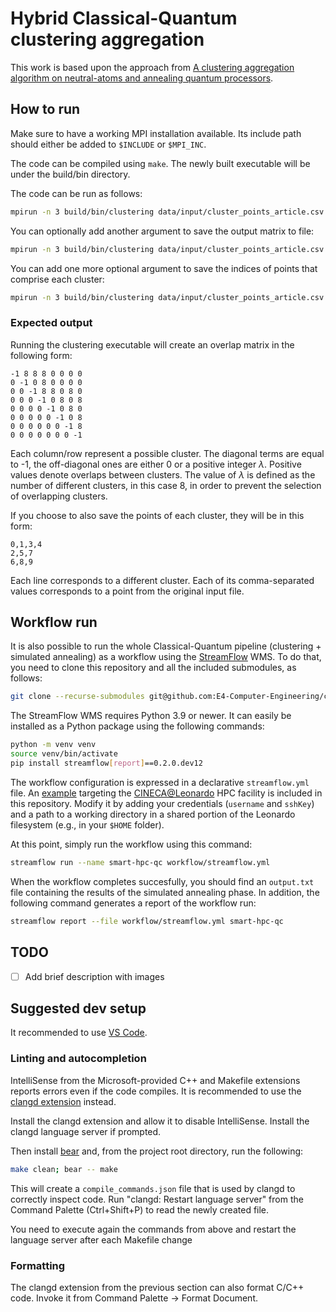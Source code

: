 # Hybrid Classical-Quantum clustering aggregation

This work is based upon the approach from [A clustering aggregation algorithm on neutral-atoms and annealing quantum processors](https://arxiv.org/pdf/2412.07558).

## How to run

Make sure to have a working MPI installation available. Its include path should either be added to `$INCLUDE` or `$MPI_INC`.

The code can be compiled using `make`. The newly built executable will be under the build/bin directory.

The code can be run as follows:

```bash
mpirun -n 3 build/bin/clustering data/input/cluster_points_article.csv
```

You can optionally add another argument to save the output matrix to file:

```bash
mpirun -n 3 build/bin/clustering data/input/cluster_points_article.csv example_output.txt
```

You can add one more optional argument to save the indices of points that comprise each cluster:

```bash
mpirun -n 3 build/bin/clustering data/input/cluster_points_article.csv example_output.txt cluster_indices.txt
```

### Expected output

Running the clustering executable will create an overlap matrix in the following form:

```
-1 8 8 8 0 0 0 0
0 -1 0 8 0 0 0 0
0 0 -1 8 8 0 8 0
0 0 0 -1 0 8 0 8
0 0 0 0 -1 0 8 0
0 0 0 0 0 -1 0 8
0 0 0 0 0 0 -1 8
0 0 0 0 0 0 0 -1
```

Each column/row represent a possible cluster. The diagonal terms are equal to -1, the off-diagonal ones are either 0 or a positive integer $\lambda$. Positive values denote overlaps between clusters. The value of $\lambda$ is defined as the number of different clusters, in this case 8, in order to prevent the selection of overlapping clusters.

If you choose to also save the points of each cluster, they will be in this form:

```
0,1,3,4
2,5,7
6,8,9
```

Each line corresponds to a different cluster. Each of its comma-separated values corresponds to a point from the original input file.

## Workflow run

It is also possible to run the whole Classical-Quantum pipeline (clustering + simulated annealing) as a workflow using the [StreamFlow](https://streamflow.di.unito.it) WMS. To do that, you need to clone this repository and all the included submodules, as follows:

```bash
git clone --recurse-submodules git@github.com:E4-Computer-Engineering/clustering-mis.git
```

The StreamFlow WMS requires Python 3.9 or newer. It can easily be installed as a Python package using the following commands:

```bash
python -m venv venv
source venv/bin/activate
pip install streamflow[report]==0.2.0.dev12
```

The workflow configuration is expressed in a declarative `streamflow.yml` file. An [example](workflow/streamflow.yml) targeting the [CINECA@Leonardo](https://leonardo-supercomputer.cineca.eu/) HPC facility is included in this repository. Modify it by adding your credentials (`username` and `sshKey`) and a path to a working directory in a shared portion of the Leonardo filesystem (e.g., in your `$HOME` folder).

At this point, simply run the workflow using this command:

```bash
streamflow run --name smart-hpc-qc workflow/streamflow.yml
```

When the workflow completes succesfully, you should find an `output.txt` file containing the results of the simulated annealing phase. In addition, the following command generates a report of the workflow run:

```bash
streamflow report --file workflow/streamflow.yml smart-hpc-qc
```

## TODO

- [ ] Add brief description with images

## Suggested dev setup

It recommended to use [VS Code](https://code.visualstudio.com/).

### Linting and autocompletion

IntelliSense from the Microsoft-provided C++ and Makefile extensions reports errors even if the code compiles.
It is recommended to use the [clangd extension](https://marketplace.visualstudio.com/items?itemName=llvm-vs-code-extensions.vscode-clangd) instead.

Install the clangd extension and allow it to disable IntelliSense. Install the clangd language server if prompted.

Then install [bear](https://github.com/rizsotto/Bear) and, from the project root directory, run the following:

```bash
make clean; bear -- make
```

This will create a `compile_commands.json` file that is used by clangd to correctly inspect code.
Run "clangd: Restart language server" from the Command Palette (Ctrl+Shift+P) to read the newly created file.

You need to execute again the commands from above and restart the language server after each Makefile change

### Formatting

The clangd extension from the previous section can also format C/C++ code. Invoke it from Command Palette -> Format Document.
